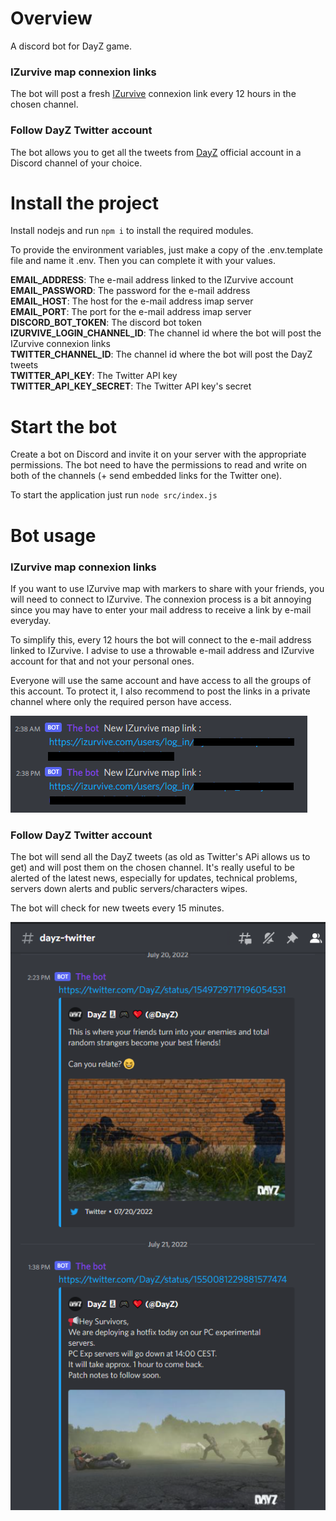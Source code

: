 # Overview
A discord bot for DayZ game.

### IZurvive map connexion links
The bot will post a fresh [IZurvive](https://www.izurvive.com/) connexion link every 12 hours in the chosen channel.

### Follow DayZ Twitter account
The bot allows you to get all the tweets from [DayZ](https://twitter.com/DayZ) official account in a Discord channel of your choice.

# Install the project
Install nodejs and run `npm i` to install the required modules.

To provide the environment variables, just make a copy of the .env.template file and name it .env. Then you can complete it with your values.

**EMAIL_ADDRESS**: The e-mail address linked to the IZurvive account
<br>**EMAIL_PASSWORD**: The password for the e-mail address
<br>**EMAIL_HOST**: The host for the e-mail address imap server
<br>**EMAIL_PORT**: The port for the e-mail address imap server
<br>**DISCORD_BOT_TOKEN**: The discord bot token
<br>**IZURVIVE_LOGIN_CHANNEL_ID**: The channel id where the bot will post the IZurvive connexion links
<br>**TWITTER_CHANNEL_ID**: The channel id where the bot will post the DayZ tweets
<br>**TWITTER_API_KEY**: The Twitter API key
<br>**TWITTER_API_KEY_SECRET**: The Twitter API key's secret

# Start the bot
Create a bot on Discord and invite it on your server with the appropriate permissions.
The bot need to have the permissions to read and write on both of the channels (+ send embedded links for the Twitter one).

To start the application just run `node src/index.js`

# Bot usage

### IZurvive map connexion links
If you want to use IZurvive map with markers to share with your friends, you will need to connect to IZurvive.
The connexion process is a bit annoying since you may have to enter your mail address to receive a link by e-mail everyday.

To simplify this, every 12 hours the bot will connect to the e-mail address linked to IZurvive.
I advise to use a throwable e-mail address and IZurvive account for that and not your personal ones.

Everyone will use the same account and have access to all the groups of this account.
To protect it, I also recommend to post the links in a private channel where only the required person have access.

<img src="resources/img/izurvive-connexion-example.png" alt="Example for IZurvive connexion links"/>

### Follow DayZ Twitter account

The bot will send all the DayZ tweets (as old as Twitter's APi allows us to get) and will post them on the chosen channel.
It's really useful to be alerted of the latest news, especially for updates, technical problems, servers down alerts and public servers/characters wipes.

The bot will check for new tweets every 15 minutes.

<img src="resources/img/dayz-tweets-example.png" alt="Example DayZ tweets"/>
